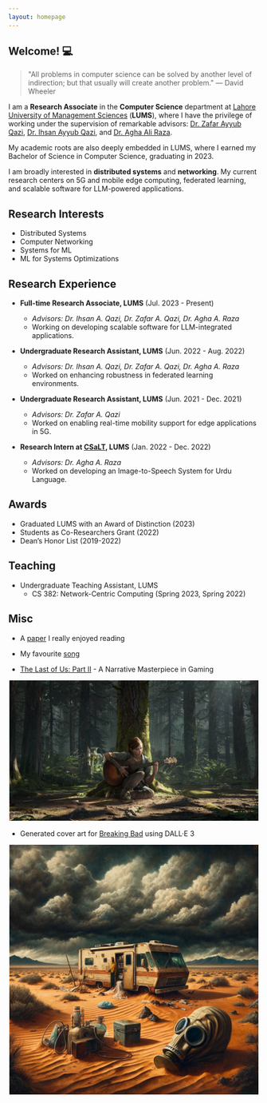 ```yaml
---
layout: homepage
---
```


## Welcome! 💻

> "All problems in computer science can be solved by another level of indirection; but that usually will create another problem." — David Wheeler

I am a **Research Associate** in the **Computer Science** department at [Lahore University of Management Sciences](https://lums.edu.pk/) (**LUMS**), where I have the privilege of working under the supervision of remarkable advisors: [Dr. Zafar Ayyub Qazi](https://web.lums.edu.pk/~zafar/), [Dr. Ihsan Ayyub Qazi](https://www.ihsanqazi.com/), and [Dr. Agha Ali Raza](https://aghaaliraza.com/). 

My academic roots are also deeply embedded in LUMS, where I earned my Bachelor of Science in Computer Science, graduating in 2023.

I am broadly interested in **distributed systems** and **networking**. My current research centers on 5G and mobile edge computing, federated learning, and scalable software for LLM-powered applications.

## Research Interests

- Distributed Systems
- Computer Networking
- Systems for ML
- ML for Systems Optimizations

## Research Experience

- **Full-time Research Associate, LUMS** (Jul. 2023 - Present)
    - *Advisors: Dr. Ihsan A. Qazi, Dr. Zafar A. Qazi, Dr. Agha A. Raza*
    - Working on developing scalable software for LLM-integrated applications.

- **Undergraduate Research Assistant, LUMS** (Jun. 2022 - Aug. 2022)
    - *Advisors: Dr. Ihsan A. Qazi, Dr. Zafar A. Qazi, Dr. Agha A. Raza*
    - Worked on enhancing robustness in federated learning environments.

- **Undergraduate Research Assistant, LUMS** (Jun. 2021 - Dec. 2021)
    - *Advisors: Dr. Zafar A. Qazi*
    - Worked on enabling real-time mobility support for edge applications in 5G.

- **Research Intern at [CSaLT](https://www.c-salt.org/), LUMS** (Jan. 2022 - Dec. 2022)
    - *Advisors: Dr. Agha A. Raza*
    - Worked on developing an Image-to-Speech System for Urdu Language.

## Awards

- Graduated LUMS with an Award of Distinction (2023)
- Students as Co-Researchers Grant (2022)
- Dean’s Honor List (2019-2022)

## Teaching

- Undergraduate Teaching Assistant, LUMS
    - CS 382: Network-Centric Computing (Spring 2023, Spring 2022)

## Misc

- A [paper](https://www.usenix.org/legacy/event/atc10/tech/full_papers/Hunt.pdf) I really enjoyed reading

- My favourite [song](https://www.youtube.com/watch?v=tAGnKpE4NCI&ab_channel=Metallica)

- [The Last of Us: Part II](https://www.imdb.com/title/tt6298000/) - A Narrative Masterpiece in Gaming
<p align="center">
<img title="a title" alt="Alt text" src="/assets/img/tlou2.jpg" width=500>
</p>

- Generated cover art for [Breaking Bad](https://www.imdb.com/title/tt0903747/) using DALL·E 3
<p align="center">
<img title="a title" alt="Alt text" src="/assets/img/breakingbad.png" width=500>
</p>
